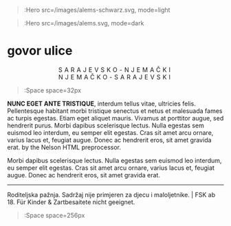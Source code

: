 > :Hero src=/images/alems-schwarz.svg,
>       mode=light

> :Hero src=/images/alems.svg,
>       mode=dark


<h1>govor ulice</h1>

<p style="text-transform:uppercase;letter-spacing:5px;" align="center">sarajevsko-njemački <br> njemačko-sarajevski</p>


> :Space space=32px

__NUNC EGET ANTE TRISTIQUE__, interdum tellus vitae, ultricies felis. Pellentesque habitant morbi tristique senectus et netus et malesuada fames ac turpis egestas. Etiam eget aliquet mauris. Vivamus at porttitor augue, sed hendrerit purus. Morbi dapibus scelerisque lectus. Nulla egestas sem euismod leo interdum, eu semper elit egestas. Cras sit amet arcu ornare, varius lacus et, feugiat augue. Donec ac hendrerit eros, sit amet gravida erat.
by the Nelson HTML preprocessor.

Morbi dapibus scelerisque lectus. Nulla egestas sem euismod leo interdum, eu semper elit egestas. Cras sit amet arcu ornare, varius lacus et, feugiat augue. Donec ac hendrerit eros, sit amet gravida erat.

****

Roditeljska pažnja. Sadržaj nije primjeren za djecu i maloljetnike. | FSK ab 18. Für Kinder & Zartbesaitete nicht geeignet.

> :Space space=256px
